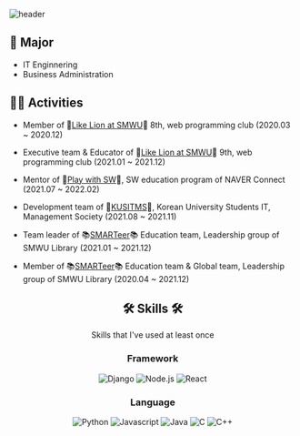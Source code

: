 
![header](https://capsule-render.vercel.app/api?type=waving&color=auto&height=300&section=header&text=Jeongin%20Yoon&fontSize=90)

## 🏫 Major
- IT Enginnering
- Business Administration



## 👩‍💻 Activities
* Member of 🦁[Like Lion at SMWU](https://www.likelion.net/univ)🦁 8th, web programming club (2020.03 ~ 2020.12)

* Executive team & Educator of 🦁[Like Lion at SMWU](https://www.likelion.net/univ)🦁 9th, web programming club (2021.01 ~ 2021.12)

* Mentor of 🤖[Play with SW](https://www.playsw.or.kr/main)🤖, SW education program of NAVER Connect (2021.07 ~ 2022.02)

* Development team of 🔗[KUSITMS](https://cafe.naver.com/kusitms)🔗, Korean University Students IT, Management Society (2021.08 ~ 2021.11)

* Team leader of 📚[SMARTeer](https://cafe.naver.com/smarteer)📚 Education team, Leadership group of SMWU Library (2021.01 ~ 2021.12)

* Member of 📚[SMARTeer](https://cafe.naver.com/smarteer)📚 Education team & Global team, Leadership group of SMWU Library (2020.04 ~ 2021.12)

<div align="center">

## 🛠 Skills 🛠
Skills that I've used at least once

   
### Framework

<img alt="Django" src ="https://img.shields.io/badge/Django-092E20.svg?&style=for-the-badge&logo=Django&logoColor=white"/>
<img alt="Node.js" src ="https://img.shields.io/badge/Node.js-339933.svg?&style=for-the-badge&logo=Node.js&logoColor=white"/>
<img alt="React" src ="https://img.shields.io/badge/React-61DAFB.svg?&style=for-the-badge&logo=React&logoColor=white"/>

   
### Language
<img alt="Python" src ="https://img.shields.io/badge/Python-3776AB.svg?&style=for-the badge&logo=Python&logoColor=white"/> <img alt="Javascript" src ="https://img.shields.io/badge/Javascript-F7DF1E.svg?&style=for-the badge&logo=Javascript&logoColor=white"/>
<img alt="Java" src="https://img.shields.io/badge/Java-007396.svg?&style=for-the badge&logo=Java&logoColor=white"/>
<img alt="C" src ="https://img.shields.io/badge/C-A8B9CC.svg?&style=for-the badge&logo=C&logoColor=white"/>
<img alt="C++" src ="https://img.shields.io/badge/C++-00599C.svg?&style=for-the badge&logo=C%2B%2B&logoColor=white"/>

</div>
<!--
**JeongIn37/JeongIn37** is a ✨ _special_ ✨ repository because its `README.md` (this file) appears on your GitHub profile.

Here are some ideas to get you started:

- 🔭 I’m currently working on ...
- 🌱 I’m currently learning ...
- 👯 I’m looking to collaborate on ...
- 🤔 I’m looking for help with ...
- 💬 Ask me about ...
- 📫 How to reach me: ...
- 😄 Pronouns: ...
- ⚡ Fun fact: ...

aerimforest/README.md
   Solved.ac프로필




🔖  Major
Computer Science

🎖  Recent achievements
Winning the 8th K-Hackathon Korea Contents Association Award (2nd place)
제 8회 k-해커톤 한국콘텐츠학회장상 수상
수상 프로젝트: 주섬주섬-일상의 분리배출 도우미

✏️  Personal Blog
https://aerimforest.tistory.com

🌳  Solved.ac

Hi there 👋
header

🇰🇷

🛠 Tech Stack 🛠
Techs that I've used at least once

           

🛠 Tools & Platforms 🛠
Tools and Platforms that I've used at least once


🍒 Me 🍒
  

Hi there 👋
Hits

Nayeon Keum
IT Engineering / Statistics at SMWU 19th.

Data Science & Android(Java)

Python, C, AI lecturer of CodingPlus Academy (2019.2 ~ 2021.2)

Executive team of ✨SOLUX✨ 25th, programming club of SMWU (2020.6 ~ 2021.2)

Club president of ✨SOLUX✨ 26th, programming club of SMWU (2021.2 ~ )

💚KUSITMS💙(Korean University Students IT, Management Society) 23rd executive team (2021.1 ~ 2021.6)

💚KUSITMS💙(Korean University Students IT, Management Society) 24th vice president (2021.6 ~ )

KAIST 2021 Summer 🏅MadCamp🏅(2021.6 ~ 2021.7)

⭐GDSC⭐(Google Developer Student Clubs) Sookmyung Member (2021.8 ~ )



-->
